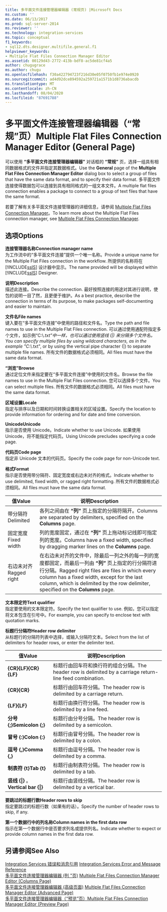 ```yaml
---
title: 多平面文件连接管理器编辑器 (常规页) |Microsoft Docs
ms.custom: ''
ms.date: 06/13/2017
ms.prod: sql-server-2014
ms.reviewer: ''
ms.technology: integration-services
ms.topic: conceptual
f1_keywords:
- sql12.dts.designer.multifile.general.f1
helpviewer_keywords:
- Multiple Flat Files Connection Manager Editor
ms.assetid: 00129d43-2772-413b-bdf8-ac5de81cf4a5
author: chugugrace
ms.author: chugu
ms.openlocfilehash: f30a422794723f216d30e05f0750fb1e974e0920
ms.sourcegitcommit: ad4d92dce894592a259721a1571b1d8736abacdb
ms.translationtype: MT
ms.contentlocale: zh-CN
ms.lasthandoff: 08/04/2020
ms.locfileid: "87691788"
---
```

# <a name="multiple-flat-files-connection-manager-editor-general-page"></a><span data-ttu-id="dcfbe-102">多平面文件连接管理器编辑器（“常规”页）</span><span class="sxs-lookup"><span data-stu-id="dcfbe-102">Multiple Flat Files Connection Manager Editor (General Page)</span></span>
  <span data-ttu-id="dcfbe-103">可以使用 **“多平面文件连接管理器编辑器”** 对话框的 **“常规”** 页，选择一组具有相同数据格式的文件并指定其数据格式。</span><span class="sxs-lookup"><span data-stu-id="dcfbe-103">Use the **General** page of the **Multiple Flat Files Connection Manager Editor** dialog box to select a group of files that have the same data format, and to specify their data format.</span></span> <span data-ttu-id="dcfbe-104">多平面文件连接使得数据包可以连接到具有相同格式的一组文本文件。</span><span class="sxs-lookup"><span data-stu-id="dcfbe-104">A multiple flat files connection enables a package to connect to a group of text files that have the same format.</span></span>  
  
 <span data-ttu-id="dcfbe-105">若要了解有关多平面文件连接管理器的详细信息，请参阅 [Multiple Flat Files Connection Manager](connection-manager/multiple-flat-files-connection-manager.md)。</span><span class="sxs-lookup"><span data-stu-id="dcfbe-105">To learn more about the Multiple Flat Files connection manager, see [Multiple Flat Files Connection Manager](connection-manager/multiple-flat-files-connection-manager.md).</span></span>  
  
## <a name="options"></a><span data-ttu-id="dcfbe-106">选项</span><span class="sxs-lookup"><span data-stu-id="dcfbe-106">Options</span></span>  
 <span data-ttu-id="dcfbe-107">**连接管理器名称**</span><span class="sxs-lookup"><span data-stu-id="dcfbe-107">**Connection manager name**</span></span>  
 <span data-ttu-id="dcfbe-108">为工作流中的“多平面文件连接”提供一个唯一名称。</span><span class="sxs-lookup"><span data-stu-id="dcfbe-108">Provide a unique name for the Multiple Flat Files connection in the workflow.</span></span> <span data-ttu-id="dcfbe-109">所提供的名称将在 [!INCLUDE[ssIS](../includes/ssis-md.md)] 设计器中显示。</span><span class="sxs-lookup"><span data-stu-id="dcfbe-109">The name provided will be displayed within [!INCLUDE[ssIS](../includes/ssis-md.md)] Designer.</span></span>  
  
 <span data-ttu-id="dcfbe-110">**说明**</span><span class="sxs-lookup"><span data-stu-id="dcfbe-110">**Description**</span></span>  
 <span data-ttu-id="dcfbe-111">描述此连接。</span><span class="sxs-lookup"><span data-stu-id="dcfbe-111">Describe the connection.</span></span> <span data-ttu-id="dcfbe-112">最好按照连接的用途对其进行说明，使包的说明一目了然，且更便于维护。</span><span class="sxs-lookup"><span data-stu-id="dcfbe-112">As a best practice, describe the connection in terms of its purpose, to make packages self-documenting and easier to maintain.</span></span>  
  
 <span data-ttu-id="dcfbe-113">**文件名**</span><span class="sxs-lookup"><span data-stu-id="dcfbe-113">**File names**</span></span>  
 <span data-ttu-id="dcfbe-114">键入要在“多平面文件连接”中使用的路径和文件名。</span><span class="sxs-lookup"><span data-stu-id="dcfbe-114">Type the path and file names to use in the Multiple Flat Files connection.</span></span> <span data-ttu-id="dcfbe-115">可以通过使用通配符指定多个文件，如示例“C:\\*.txt”中一样，也可以通过使用竖线 (|) 来分隔多个文件名。</span><span class="sxs-lookup"><span data-stu-id="dcfbe-115">You can specify multiple files by using wildcard characters, as in the example "C:\\*.txt", or by using the vertical pipe character (|) to separate multiple file names.</span></span> <span data-ttu-id="dcfbe-116">所有文件的数据格式必须相同。</span><span class="sxs-lookup"><span data-stu-id="dcfbe-116">All files must have the same data format.</span></span>  
  
 <span data-ttu-id="dcfbe-117">**“浏览”**</span><span class="sxs-lookup"><span data-stu-id="dcfbe-117">**Browse**</span></span>  
 <span data-ttu-id="dcfbe-118">通过定位文件来指定要在“多平面文件连接”中使用的文件名。</span><span class="sxs-lookup"><span data-stu-id="dcfbe-118">Browse the file names to use in the Multiple Flat Files connection.</span></span> <span data-ttu-id="dcfbe-119">您可以选择多个文件。</span><span class="sxs-lookup"><span data-stu-id="dcfbe-119">You can select multiple files.</span></span> <span data-ttu-id="dcfbe-120">所有文件的数据格式必须相同。</span><span class="sxs-lookup"><span data-stu-id="dcfbe-120">All files must have the same data format.</span></span>  
  
 <span data-ttu-id="dcfbe-121">**区域设置**</span><span class="sxs-lookup"><span data-stu-id="dcfbe-121">**Locale**</span></span>  
 <span data-ttu-id="dcfbe-122">指定与排序以及日期和时间转换设置相关的区域设置。</span><span class="sxs-lookup"><span data-stu-id="dcfbe-122">Specify the location to provide information for ordering and for date and time conversion.</span></span>  
  
 <span data-ttu-id="dcfbe-123">**Unicode**</span><span class="sxs-lookup"><span data-stu-id="dcfbe-123">**Unicode**</span></span>  
 <span data-ttu-id="dcfbe-124">指示是否使用 Unicode。</span><span class="sxs-lookup"><span data-stu-id="dcfbe-124">Indicate whether to use Unicode.</span></span> <span data-ttu-id="dcfbe-125">如果使用 Unicode，将不能指定代码页。</span><span class="sxs-lookup"><span data-stu-id="dcfbe-125">Using Unicode precludes specifying a code page.</span></span>  
  
 <span data-ttu-id="dcfbe-126">**代码页**</span><span class="sxs-lookup"><span data-stu-id="dcfbe-126">**Code page**</span></span>  
 <span data-ttu-id="dcfbe-127">指定非 Unicode 文本的代码页。</span><span class="sxs-lookup"><span data-stu-id="dcfbe-127">Specify the code page for non-Unicode text.</span></span>  
  
 <span data-ttu-id="dcfbe-128">**格式**</span><span class="sxs-lookup"><span data-stu-id="dcfbe-128">**Format**</span></span>  
 <span data-ttu-id="dcfbe-129">指示是否使用带分隔符、固定宽度或右边未对齐的格式。</span><span class="sxs-lookup"><span data-stu-id="dcfbe-129">Indicate whether to use delimited, fixed width, or ragged right formatting.</span></span> <span data-ttu-id="dcfbe-130">所有文件的数据格式必须相同。</span><span class="sxs-lookup"><span data-stu-id="dcfbe-130">All files must have the same data format.</span></span>  
  
|<span data-ttu-id="dcfbe-131">值</span><span class="sxs-lookup"><span data-stu-id="dcfbe-131">Value</span></span>|<span data-ttu-id="dcfbe-132">说明</span><span class="sxs-lookup"><span data-stu-id="dcfbe-132">Description</span></span>|  
|-----------|-----------------|  
|<span data-ttu-id="dcfbe-133">带分隔符</span><span class="sxs-lookup"><span data-stu-id="dcfbe-133">Delimited</span></span>|<span data-ttu-id="dcfbe-134">各列之间由在 **“列”** 页上指定的分隔符隔开。</span><span class="sxs-lookup"><span data-stu-id="dcfbe-134">Columns are separated by delimiters, specified on the **Columns** page.</span></span>|  
|<span data-ttu-id="dcfbe-135">固定宽度</span><span class="sxs-lookup"><span data-stu-id="dcfbe-135">Fixed width</span></span>|<span data-ttu-id="dcfbe-136">列的宽度固定，通过在 **“列”** 页上拖动标记线即可指定列的宽度。</span><span class="sxs-lookup"><span data-stu-id="dcfbe-136">Columns have a fixed width, specified by dragging marker lines on the **Columns** page.</span></span>|  
|<span data-ttu-id="dcfbe-137">右边未对齐</span><span class="sxs-lookup"><span data-stu-id="dcfbe-137">Ragged right</span></span>|<span data-ttu-id="dcfbe-138">在右边未对齐的文件中，除最后一列之外的每一列的宽度都固定，而最后一列由 **“列”** 页上指定的行分隔符进行分隔。</span><span class="sxs-lookup"><span data-stu-id="dcfbe-138">Ragged right files are files in which every column has a fixed width, except for the last column, which is delimited by the row delimiter, specified on the **Columns** page.</span></span>|  
  
 <span data-ttu-id="dcfbe-139">**文本限定符**</span><span class="sxs-lookup"><span data-stu-id="dcfbe-139">**Text qualifier**</span></span>  
 <span data-ttu-id="dcfbe-140">指定要使用的文本限定符。</span><span class="sxs-lookup"><span data-stu-id="dcfbe-140">Specify the text qualifier to use.</span></span> <span data-ttu-id="dcfbe-141">例如，您可以指定将文本包含在引号中。</span><span class="sxs-lookup"><span data-stu-id="dcfbe-141">For example, you can specify to enclose text with quotation marks.</span></span>  
  
 <span data-ttu-id="dcfbe-142">**标题行分隔符**</span><span class="sxs-lookup"><span data-stu-id="dcfbe-142">**Header row delimiter**</span></span>  
 <span data-ttu-id="dcfbe-143">从标题行的分隔符列表中选择，或输入分隔符文本。</span><span class="sxs-lookup"><span data-stu-id="dcfbe-143">Select from the list of delimiters for header rows, or enter the delimiter text.</span></span>  
  
|<span data-ttu-id="dcfbe-144">值</span><span class="sxs-lookup"><span data-stu-id="dcfbe-144">Value</span></span>|<span data-ttu-id="dcfbe-145">说明</span><span class="sxs-lookup"><span data-stu-id="dcfbe-145">Description</span></span>|  
|-----------|-----------------|  
|<span data-ttu-id="dcfbe-146">**{CR}{LF}**</span><span class="sxs-lookup"><span data-stu-id="dcfbe-146">**{CR}{LF}**</span></span>|<span data-ttu-id="dcfbe-147">标题行由回车符和换行符的组合分隔。</span><span class="sxs-lookup"><span data-stu-id="dcfbe-147">The header row is delimited by a carriage return-line feed combination.</span></span>|  
|<span data-ttu-id="dcfbe-148">**{CR}**</span><span class="sxs-lookup"><span data-stu-id="dcfbe-148">**{CR}**</span></span>|<span data-ttu-id="dcfbe-149">标题行由回车符分隔。</span><span class="sxs-lookup"><span data-stu-id="dcfbe-149">The header row is delimited by a carriage return.</span></span>|  
|<span data-ttu-id="dcfbe-150">**{LF}**</span><span class="sxs-lookup"><span data-stu-id="dcfbe-150">**{LF}**</span></span>|<span data-ttu-id="dcfbe-151">标题行由换行符分隔。</span><span class="sxs-lookup"><span data-stu-id="dcfbe-151">The header row is delimited by a line feed.</span></span>|  
|<span data-ttu-id="dcfbe-152">**分号 {;}**</span><span class="sxs-lookup"><span data-stu-id="dcfbe-152">**Semicolon {;}**</span></span>|<span data-ttu-id="dcfbe-153">标题行由分号分隔。</span><span class="sxs-lookup"><span data-stu-id="dcfbe-153">The header row is delimited by a semicolon.</span></span>|  
|<span data-ttu-id="dcfbe-154">**冒号 {:}**</span><span class="sxs-lookup"><span data-stu-id="dcfbe-154">**Colon {:}**</span></span>|<span data-ttu-id="dcfbe-155">标题行由冒号分隔。</span><span class="sxs-lookup"><span data-stu-id="dcfbe-155">The header row is delimited by a colon.</span></span>|  
|<span data-ttu-id="dcfbe-156">**逗号 {,}**</span><span class="sxs-lookup"><span data-stu-id="dcfbe-156">**Comma {,}**</span></span>|<span data-ttu-id="dcfbe-157">标题行由逗号分隔。</span><span class="sxs-lookup"><span data-stu-id="dcfbe-157">The header row is delimited by a comma.</span></span>|  
|<span data-ttu-id="dcfbe-158">**制表符 {t}**</span><span class="sxs-lookup"><span data-stu-id="dcfbe-158">**Tab {t}**</span></span>|<span data-ttu-id="dcfbe-159">标题行由制表符分隔。</span><span class="sxs-lookup"><span data-stu-id="dcfbe-159">The header row is delimited by a tab.</span></span>|  
|<span data-ttu-id="dcfbe-160">**竖线 {&#124;}** 。</span><span class="sxs-lookup"><span data-stu-id="dcfbe-160">**Vertical bar {&#124;}**</span></span>|<span data-ttu-id="dcfbe-161">标题行由竖线分隔。</span><span class="sxs-lookup"><span data-stu-id="dcfbe-161">The header row is delimited by a vertical bar.</span></span>|  
  
 <span data-ttu-id="dcfbe-162">**要跳过的标题行数**</span><span class="sxs-lookup"><span data-stu-id="dcfbe-162">**Header rows to skip**</span></span>  
 <span data-ttu-id="dcfbe-163">指定要跳过的标题行数（如果有的话）。</span><span class="sxs-lookup"><span data-stu-id="dcfbe-163">Specify the number of header rows to skip, if any.</span></span>  
  
 <span data-ttu-id="dcfbe-164">**第一个数据行中的列名称**</span><span class="sxs-lookup"><span data-stu-id="dcfbe-164">**Column names in the first data row**</span></span>  
 <span data-ttu-id="dcfbe-165">指示在第一个数据行中是否要求列名或提供列名。</span><span class="sxs-lookup"><span data-stu-id="dcfbe-165">Indicate whether to expect or provide column names in the first data row.</span></span>  
  
## <a name="see-also"></a><span data-ttu-id="dcfbe-166">另请参阅</span><span class="sxs-lookup"><span data-stu-id="dcfbe-166">See Also</span></span>  
 <span data-ttu-id="dcfbe-167">[Integration Services 错误和消息引用](../../2014/integration-services/integration-services-error-and-message-reference.md) </span><span class="sxs-lookup"><span data-stu-id="dcfbe-167">[Integration Services Error and Message Reference](../../2014/integration-services/integration-services-error-and-message-reference.md) </span></span>  
 <span data-ttu-id="dcfbe-168">[多平面文件连接管理器编辑器 &#40;列 "页&#41;](../../2014/integration-services/multiple-flat-files-connection-manager-editor-columns-page.md) </span><span class="sxs-lookup"><span data-stu-id="dcfbe-168">[Multiple Flat Files Connection Manager Editor &#40;Columns Page&#41;](../../2014/integration-services/multiple-flat-files-connection-manager-editor-columns-page.md) </span></span>  
 <span data-ttu-id="dcfbe-169">[多平面文件连接管理器编辑器 &#40;高级页面&#41;](../../2014/integration-services/multiple-flat-files-connection-manager-editor-advanced-page.md) </span><span class="sxs-lookup"><span data-stu-id="dcfbe-169">[Multiple Flat Files Connection Manager Editor &#40;Advanced Page&#41;](../../2014/integration-services/multiple-flat-files-connection-manager-editor-advanced-page.md) </span></span>  
 [<span data-ttu-id="dcfbe-170">多平面文件连接管理器编辑器（“预览”页）</span><span class="sxs-lookup"><span data-stu-id="dcfbe-170">Multiple Flat Files Connection Manager Editor &#40;Preview Page&#41;</span></span>](../../2014/integration-services/multiple-flat-files-connection-manager-editor-preview-page.md)  
  
  
